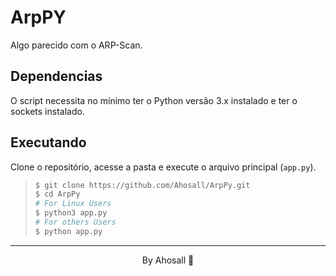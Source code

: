 # ArpPY
Algo parecido com o ARP-Scan.

## Dependencias
O script necessita no mínimo ter o Python versão 3.x instalado e ter o sockets instalado.

## Executando
Clone o repositório, acesse a pasta e execute o arquivo principal (`app.py`).
> ```bash
> $ git clone https://github.com/Ahosall/ArpPy.git
> $ cd ArpPy
> # For Linux Users
> $ python3 app.py
> # For others Users
> $ python app.py
> ```

---

<p align="center">
  By Ahosall 🤍
</p>